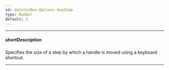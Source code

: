 ```yaml
---
id: dxColorBox.Options.keyStep
type: Number
default: 1
---
```

---
##### shortDescription
Specifies the size of a step by which a handle is moved using a keyboard shortcut.

---
